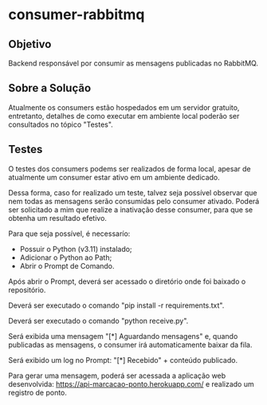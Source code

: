 # consumer-rabbitmq
 
## Objetivo
Backend responsável por consumir as mensagens publicadas no RabbitMQ.

## Sobre a Solução 
Atualmente os consumers estão hospedados em um servidor gratuito, entretanto, detalhes de como executar em ambiente local poderão ser consultados no tópico "Testes".

## Testes
O testes dos consumers podems ser realizados de forma local, apesar de atualmente um consumer estar ativo em um ambiente dedicado. 

Dessa forma, caso for realizado um teste, talvez seja possível observar que nem todas as mensagens serão consumidas pelo consumer ativado. Poderá ser solicitado a mim que realize a inativação desse consumer, para que se obtenha um resultado efetivo.

Para que seja possível, é necessarío:
- Possuir o Python (v3.11) instalado;
- Adicionar o Python ao Path;
- Abrir o Prompt de Comando.

Após abrir o Prompt, deverá ser acessado o diretório onde foi baixado o repositório. 

Deverá ser executado o comando "pip install -r requirements.txt".

Deverá ser executado o comando "python receive.py".

Será exibida uma mensagem "[*] Aguardando mensagens" e, quando publicadas as mensagens, o consumer irá automaticamente baixar da fila.

Será exibido um log no Prompt: "[*] Recebido" + conteúdo publicado.

Para gerar uma mensagem, poderá ser acessada a aplicação web desenvolvida: https://api-marcacao-ponto.herokuapp.com/ e realizado um registro de ponto.